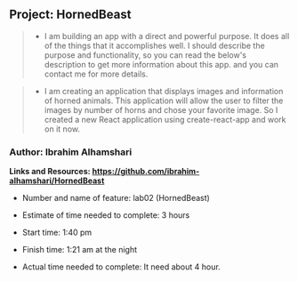 ## Project: HornedBeast

> - I am building an app with a direct and powerful purpose. It does all of the things that it accomplishes well. I should describe the purpose and functionality, so you can read the below's description to get more information about this app. and you can contact me for more details.

> - I am creating an application that displays images and information of horned animals. This application will allow the user to filter the images by number of horns and chose your favorite image.
> So I created a new React application using create-react-app and work on it now.


### Author: Ibrahim Alhamshari

**Links and Resources: https://github.com/ibrahim-alhamshari/HornedBeast**

- Number and name of feature: lab02 (HornedBeast)

- Estimate of time needed to complete: 3 hours 

- Start time: 1:40 pm 
- Finish time: 1:21 am at the night

- Actual time needed to complete: It need about 4 hour.